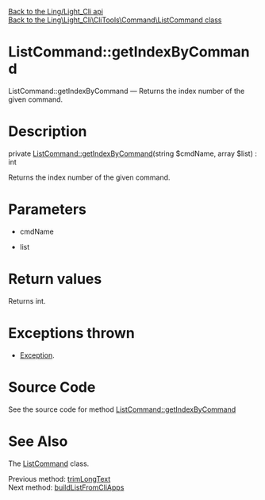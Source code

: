 [Back to the Ling/Light_Cli api](https://github.com/lingtalfi/Light_Cli/blob/master/doc/api/Ling/Light_Cli.md)<br>
[Back to the Ling\Light_Cli\CliTools\Command\ListCommand class](https://github.com/lingtalfi/Light_Cli/blob/master/doc/api/Ling/Light_Cli/CliTools/Command/ListCommand.md)


ListCommand::getIndexByCommand
================



ListCommand::getIndexByCommand — Returns the index number of the given command.




Description
================


private [ListCommand::getIndexByCommand](https://github.com/lingtalfi/Light_Cli/blob/master/doc/api/Ling/Light_Cli/CliTools/Command/ListCommand/getIndexByCommand.md)(string $cmdName, array $list) : int




Returns the index number of the given command.




Parameters
================


- cmdName

    

- list

    


Return values
================

Returns int.


Exceptions thrown
================

- [Exception](http://php.net/manual/en/class.exception.php).&nbsp;







Source Code
===========
See the source code for method [ListCommand::getIndexByCommand](https://github.com/lingtalfi/Light_Cli/blob/master/CliTools/Command/ListCommand.php#L268-L276)


See Also
================

The [ListCommand](https://github.com/lingtalfi/Light_Cli/blob/master/doc/api/Ling/Light_Cli/CliTools/Command/ListCommand.md) class.

Previous method: [trimLongText](https://github.com/lingtalfi/Light_Cli/blob/master/doc/api/Ling/Light_Cli/CliTools/Command/ListCommand/trimLongText.md)<br>Next method: [buildListFromCliApps](https://github.com/lingtalfi/Light_Cli/blob/master/doc/api/Ling/Light_Cli/CliTools/Command/ListCommand/buildListFromCliApps.md)<br>


